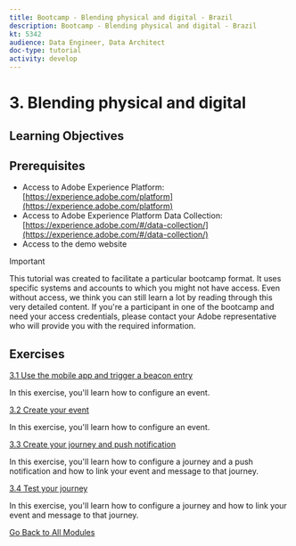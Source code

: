 ```yaml
---
title: Bootcamp - Blending physical and digital - Brazil
description: Bootcamp - Blending physical and digital - Brazil
kt: 5342
audience: Data Engineer, Data Architect
doc-type: tutorial
activity: develop
---
```

# 3. Blending physical and digital

## Learning Objectives

## Prerequisites

- Access to Adobe Experience Platform: [https://experience.adobe.com/platform](https://experience.adobe.com/platform)
- Access to Adobe Experience Platform Data Collection: [https://experience.adobe.com/#/data-collection/](https://experience.adobe.com/#/data-collection/)
- Access to the demo website

>[!IMPORTANT]
>
>This tutorial was created to facilitate a particular bootcamp format. It uses specific systems and accounts to which you might not have access. Even without access, we think you can still learn a lot by reading through this very detailed content. If you're a participant in one of the bootcamp and need your access credentials, please contact your Adobe representative who will provide you with the required information.

## Exercises

[3.1 Use the mobile app and trigger a beacon entry](./ex1.md)

In this exercise, you'll learn how to configure an event.

[3.2 Create your event](./ex2.md)

In this exercise, you'll learn how to configure an event.

[3.3 Create your journey and push notification](./ex3.md)

In this exercise, you'll learn how to configure a journey and a push notification and how to link your event and message to that journey.

[3.4 Test your journey](./ex4.md)

In this exercise, you'll learn how to configure a journey and how to link your event and message to that journey.

[Go Back to All Modules](../../overview.md)

